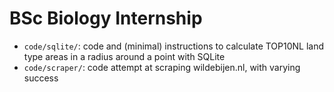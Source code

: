 # BSc Biology Internship

- `code/sqlite/`: code and (minimal) instructions to calculate TOP10NL land type areas in a radius around a point with SQLite
- `code/scraper/`: code attempt at scraping wildebijen.nl, with varying success
